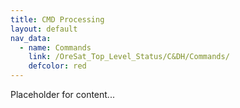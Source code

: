 ```yaml
---
title: CMD Processing
layout: default
nav_data:
  - name: Commands
    link: /OreSat_Top_Level_Status/C&DH/Commands/
    defcolor: red
---
```



Placeholder for content...
